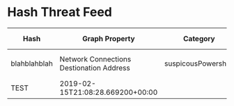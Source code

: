 # Hash Threat Feed

| Hash | Graph Property | Category | Vendor | Source | First Seen | Last Seen | Domains | Reverse Name | Org Name | Country | Hashes |
|------------|----------------|----------|--------|--------|------------|-----------|---------|--------------|----------|---------|--------|
| blahblahblah | Network Connections Destionation Address | suspicousPowershell | Azure Security Cloud | THREATMINER | 2018-08-14 1848 | 2019-01-01 2000 | test.com | whatever.com | Amazon | US | hash here |
| TEST | 2019-02-15T21:08:28.669200+00:00 |  |  |  |  | TEST | TEST | THREATMINER |  |  |  |  |